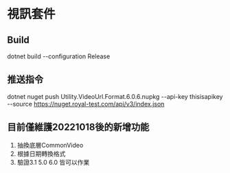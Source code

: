 # 視訊套件

## Build 
dotnet build --configuration Release

## 推送指令

dotnet nuget push Utility.VideoUrl.Format.6.0.6.nupkg --api-key thisisapikey --source https://nuget.royal-test.com/api/v3/index.json

## 目前僅維護20221018後的新增功能
1. 抽換底層CommonVideo
2. 根據日期轉換格式
3. 驗證3.1 5.0 6.0 皆可以作業